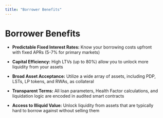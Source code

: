 ```yaml
---
title: "Borrower Benefits"
---
```


Borrower Benefits
=================

*   **Predictable Fixed Interest Rates:** Know your borrowing costs upfront with fixed APRs (5-7% for primary markets)
    
*   **Capital Efficiency:** High LTVs (up to 80%) allow you to unlock more liquidity from your assets
    
*   **Broad Asset Acceptance:** Utilize a wide array of assets, including PDP, LSTs, LP tokens, and RWAs, as collateral
    
*   **Transparent Terms:** All loan parameters, Health Factor calculations, and liquidation logic are encoded in audited smart contracts
    
*   **Access to Illiquid Value:** Unlock liquidity from assets that are typically hard to borrow against without selling them
